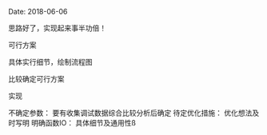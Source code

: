 Date: 2018-06-06

思路好了，实现起来事半功倍！

可行方案

具体实行细节，绘制流程图

比较确定可行方案

实现


不确定参数： 要有收集调试数据综合比较分析后确定
待定优化措施： 优化想法及时写明
明确函数IO： 具体细节及通用性ß

